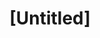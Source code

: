 ---
pid: llp540
title: "[Untitled]"
location_transcription: 
coordinates: "[-75.1656784, 39.9556166]"
zipcode: 
gen_neighborhood: 
neighborhood: 
outside_phl: 
age: 
age_range: 
instagram: 
image_file_name: llp_540.jpg
proposal_transcription: this is my dog she was 13 yers old
topic: Animals
topic_summary: '0'
type: Sculpture Statue
keywords_other: pet, dog, passed away, loss
credit: 
image_labels: 
twitter: 
facebook: 
permalink: "/monuments/llp540/"
layout: item-page
---
